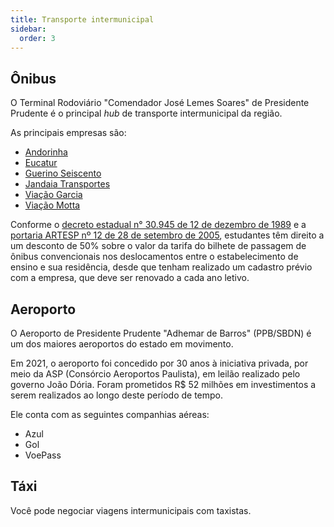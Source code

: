 ```yaml
---
title: Transporte intermunicipal
sidebar:
  order: 3
---
```


## Ônibus

O Terminal Rodoviário "Comendador José Lemes Soares" de Presidente Prudente é o principal _hub_ de transporte intermunicipal da região.

As principais empresas são:

- [Andorinha](https://andorinha.com)
- [Eucatur](https://eucatur.com.br/)
- [Guerino Seiscento](https://guerinoseiscento.com.br/)
- [Jandaia Transportes](https://jandaiatransportes.com.br)
- [Viação Garcia](https://viacaogarcia.com.br)
- [Viação Motta](https://motta.com.br/)

Conforme o [decreto estadual n° 30.945 de 12 de dezembro de 1989](https://www.al.sp.gov.br/repositorio/legislacao/decreto/1989/decreto-30945-12.12.1989.html) e a [portaria ARTESP nº 12 de 28 de setembro de 2005](http://www.artesp.sp.gov.br/Shared%20Documents/Portarias/Portaria-ARTESP-012-2005.pdf), estudantes têm direito a um desconto de 50% sobre o valor da tarifa do bilhete de passagem de ônibus convencionais nos deslocamentos entre o estabelecimento de ensino e sua residência, desde que tenham realizado um cadastro prévio com a empresa, que deve ser renovado a cada ano letivo.

## Aeroporto

O Aeroporto de Presidente Prudente "Adhemar de Barros" (PPB/SBDN) é um dos maiores aeroportos do estado em movimento.

Em 2021, o aeroporto foi concedido por 30 anos à iniciativa privada, por meio da ASP (Consórcio Aeroportos Paulista), em leilão realizado pelo governo João Dória. Foram prometidos R$ 52 milhões em investimentos a serem realizados ao longo deste período de tempo.

Ele conta com as seguintes companhias aéreas:

- Azul
- Gol
- VoePass

## Táxi

Você pode negociar viagens intermunicipais com taxistas.
